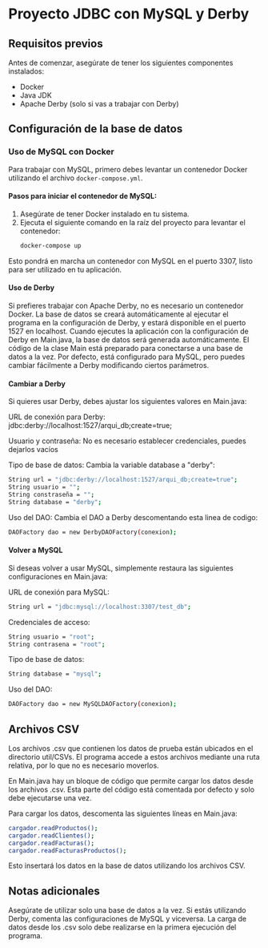 
# Proyecto JDBC con MySQL y Derby

## Requisitos previos

Antes de comenzar, asegúrate de tener los siguientes componentes instalados:

- Docker
- Java JDK
- Apache Derby (solo si vas a trabajar con Derby)

## Configuración de la base de datos

### Uso de MySQL con Docker

Para trabajar con MySQL, primero debes levantar un contenedor Docker utilizando el archivo `docker-compose.yml`.

#### Pasos para iniciar el contenedor de MySQL:

1. Asegúrate de tener Docker instalado en tu sistema.
2. Ejecuta el siguiente comando en la raíz del proyecto para levantar el contenedor:
   ```bash
   docker-compose up
Esto pondrá en marcha un contenedor con MySQL en el puerto 3307, listo para ser utilizado en tu aplicación.

#### Uso de Derby

Si prefieres trabajar con Apache Derby, no es necesario un contenedor Docker. La base de datos se creará automáticamente al ejecutar el programa en la configuración de Derby, y estará disponible en el puerto 1527 en localhost.
Cuando ejecutes la aplicación con la configuración de Derby en Main.java, la base de datos será generada automáticamente.
El código de la clase Main está preparado para conectarse a una base de datos a la vez. Por defecto, está configurado para MySQL, pero puedes cambiar fácilmente a Derby modificando ciertos parámetros.

#### Cambiar a Derby

Si quieres usar Derby, debes ajustar los siguientes valores en Main.java:

URL de conexión para Derby: jdbc:derby://localhost:1527/arqui_db;create=true;

Usuario y contraseña: No es necesario establecer credenciales, puedes dejarlos vacíos

Tipo de base de datos: Cambia la variable database a "derby":
   
   ```bash
   String url = "jdbc:derby://localhost:1527/arqui_db;create=true";
   String usuario = "";
   String constraseña = "";
   String database = "derby";
   ```


Uso del DAO: Cambia el DAO a Derby descomentando esta linea de codigo:


   ```bash
   DAOFactory dao = new DerbyDAOFactory(conexion);
   ```


#### Volver a MySQL

Si deseas volver a usar MySQL, simplemente restaura las siguientes configuraciones en Main.java:

URL de conexión para MySQL:

   ```bash
   String url = "jdbc:mysql://localhost:3307/test_db";
   ```

Credenciales de acceso:
   
   ```bash
   String usuario = "root";
   String contrasena = "root";
   ```

Tipo de base de datos:

   ```bash
   String database = "mysql";
   ```

Uso del DAO:

   ```bash
   DAOFactory dao = new MySQLDAOFactory(conexion);
   ```


## Archivos CSV


Los archivos .csv que contienen los datos de prueba están ubicados en el directorio util/CSVs. El programa accede a estos archivos mediante una ruta relativa, por lo que no es necesario moverlos.

En Main.java hay un bloque de código que permite cargar los datos desde los archivos .csv. Esta parte del código está comentada por defecto y solo debe ejecutarse una vez.

Para cargar los datos, descomenta las siguientes líneas en Main.java:
   
   ```bash
   cargador.readProductos();
   cargador.readClientes();
   cargador.readFacturas();
   cargador.readFacturasProductos();
   ```

 Esto insertará los datos en la base de datos utilizando los archivos CSV.
 

## Notas adicionales

Asegúrate de utilizar solo una base de datos a la vez. Si estás utilizando Derby, comenta las configuraciones de MySQL y viceversa.
La carga de datos desde los .csv solo debe realizarse en la primera ejecución del programa.
